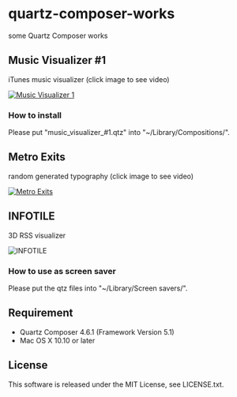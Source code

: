 quartz-composer-works
=====

some Quartz Composer works

## Music Visualizer #1

iTunes music visualizer
(click image to see video)

[![Music Visualizer 1](https://cloud.githubusercontent.com/assets/6197292/15224593/51201a78-18b5-11e6-9128-3ea413f67bd6.png)](https://www.youtube.com/watch?v=0qWKQv1TWS4)

### How to install

Please put "music_visualizer_#1.qtz" into "~/Library/Compositions/".

## Metro Exits

random generated typography
(click image to see video)

[![Metro Exits](https://cloud.githubusercontent.com/assets/6197292/15224713/da98ecee-18b5-11e6-9198-87ce07a7a1fc.png)](https://www.youtube.com/watch?v=J7KCDzogiEU)

## INFOTILE

3D RSS visualizer

![INFOTILE](https://cloud.githubusercontent.com/assets/6197292/15224744/0f8865a6-18b6-11e6-950a-29e8d20c313a.png)

### How to use as screen saver

Please put the qtz files into "~/Library/Screen savers/".

## Requirement

* Quartz Composer 4.6.1 (Framework Version 5.1)
* Mac OS X 10.10 or later


## License

This software is released under the MIT License, see LICENSE.txt.